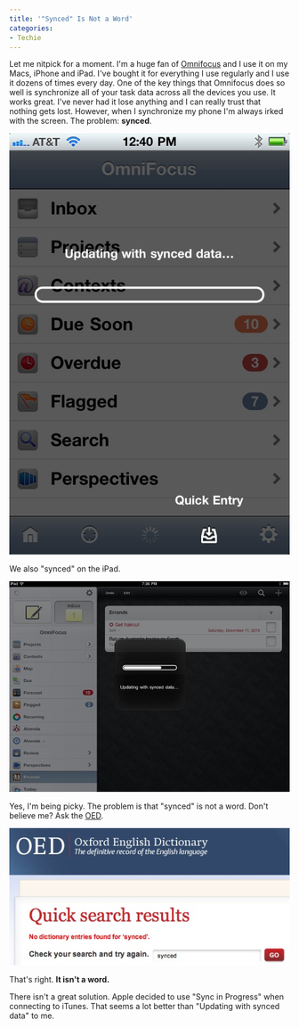 ```yaml
---
title: '"Synced" Is Not a Word'
categories:
- Techie
---
```


Let me nitpick for a moment. I'm a huge fan of [Omnifocus](http://www.omnigroup.com/products/omnifocus/) and I use it on my Macs, iPhone and iPad. I've bought it for everything I use regularly and I use it dozens of times every day. One of the key things that Omnifocus does so well is synchronize all of your task data across all the devices you use. It works great. I've never had it lose anything and I can really trust that nothing gets lost.
However, when I synchronize my phone I'm always irked with the screen. The problem: **synced**.

[![](/assets/posts/2011/synced-on-iphone.jpg)](/assets/posts/2011/synced-on-iphone.jpg)

We also "synced" on the iPad.

[![](/assets/posts/2011/synced-on-ipad.jpg)](/assets/posts/2011/synced-on-ipad.jpg)

Yes, I'm being picky. The problem is that "synced" is not a word. Don't believe me? Ask the [OED](http://www.oed.com/).

[![](/assets/posts/2011/no-word-synced.jpg)](/assets/posts/2011/no-word-synced.jpg)

That's right. **It isn't a word.**

There isn't a great solution. Apple decided to use "Sync in Progress" when connecting to iTunes. That seems a lot better than "Updating with synced data" to me.
